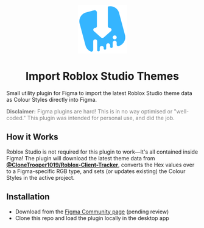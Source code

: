 <!-- Link References -->
[download]: https://www.figma.com/community/plugin/1009209611304577085
[roblox client tracker]: https://github.com/CloneTrooper1019/Roblox-Client-Tracker

<!-- Image References -->
[plugin icon]: .github/assets/icon.png

<div align="center">

[![Icon][plugin icon]][download]

# Import Roblox Studio Themes
</div>

Small utility plugin for Figma to import the latest Roblox Studio theme data as Colour Styles directly into Figma.

<font color="grey">

**Disclaimer:** Figma plugins are hard! This is in no way optimised or "well-coded." This plugin was intended for personal use, and did the job.
</font>

## How it Works
Roblox Studio is not required for this plugin to work&mdash;It's all contained inside Figma! The plugin will download the latest theme data from [**@CloneTrooper1019/Roblox-Client-Tracker**][roblox client tracker], converts the Hex values over to a Figma-specific RGB type, and sets (or updates existing) the Colour Styles in the active project.

## Installation
* Download from the [Figma Community page][download] (pending review)
* Clone this repo and load the plugin locally in the desktop app
